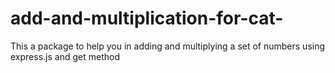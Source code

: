 # add-and-multiplication-for-cat-
This a package to help you in adding and multiplying a set of numbers using express.js and get method
